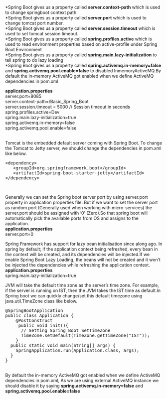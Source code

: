 *Spring Boot gives us a property called <b>server.context-path</b> which is used to change springboot context path. <br/>
*Spring Boot gives us a property called <b>server.port</b> which is used to change tomcat port number.<br/>
*Spring Boot gives us a property called <b>server.session.timeout</b> which is used to set tomcat session timeout. <br/>
*Spring Boot gives us a property called <b>spring.profiles.active</b> which is used to read environment properties based on active-profile under Spring Boot Environment <br/>
*Spring Boot gives us a property called <b>spring.main.lazy-initialization</b> to tell spring to do lazy loading <br/>
*Spring Boot gives us a property called <b>spring.activemq.in-memory=false</b> and <b>spring.activemq.pool.enable=false</b> to disabled InmemoryActiveMQ.By default the in-memory ActiveMQ got enabled when we define ActiveMQ dependencies in pom.xml<br/>


<b>application.properties</b>
<br/>
server.port=8085
<br/>
server.context-path=/Basic_Spring_Boot
<br/>
server.session.timeout = 5000 // Session timeout in seconds
<br/>
spring.profiles.active=Dev
<br/>
spring.main.lazy-initialization=true
<br/>
spring.activemq.in-memory=false<br/> 
spring.activemq.pool.enable=false<br/>

<br/>
Tomcat is the embedded default server coming with Spring Boot. To change the Tomcat to Jetty server, we should change the dependencies in pom.xml like below.
<pre>
&lt;dependency&gt;
   &lt;groupId&gt;org.springframework.boot&lt;/groupId&gt;
   &lt;artifactId&gt;spring-boot-starter-jetty&lt;/artifactId&gt;
&lt;/dependency&gt;
</pre>

<br/>

Generally we can set the Spring boot server port by using server.port property in application properties file.
But if we want to set the server port as random port (Generally used when working with micro-services) the server.port should be assigned with ‘0’ (Zero).So that spring boot will automatically pick the available ports from OS and assigns to the application.
<br/>
<b>application.properties</b>
<br/>
server.port=0
<br/>

Spring Framework has support for lazy bean initialisation since along ago. In spring by default; if the application context being refreshed, every bean in the context will be created, and its dependencies will be injected.If we enable Spring Boot Lazy Loading, the beans will not be created and it won’t be injected the dependencies while refreshing the application context.
<br/>
<b>application.properties</b>
<br/>
spring.main.lazy-initialization=true
<br/>


JVM will take the default time zone as the server’s time zone. For example, if the server is running on IST, then the JVM takes the IST time as default.In Spring boot we can quickly change/set this default timezone using java.util.TimeZone class like below.
<br/>
<pre>
@SpringBootApplication
public class Application {
    @PostConstruct
     public void init(){
      // Setting Spring Boot SetTimeZone
      TimeZone.setDefault(TimeZone.getTimeZone("IST"));
    }
  public static void main(String[] args) {
    SpringApplication.run(Application.class, args);
  }
}
</pre>

<br/>
By default the in-memory ActiveMQ got enabled when we define ActiveMQ dependencies in pom.xml, As we are using external ActiveMQ instance we should disable it by saying <b>spring.activemq.in-memory=false</b> and <b>spring.activemq.pool.enable=false</b>
